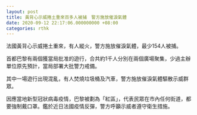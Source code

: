 ```yaml
---
layout: post
title: 黃背心示威捲土重來百多人被捕　警方施放催淚氣體
date: 2020-09-12 22:17:06.000000000 +08:00
categories: rthk
---
```


法國黃背心示威捲土重來，有人縱火，警方施放催淚氣體，最少154人被捕。

首都巴黎有兩個獲當局批准的遊行，合共約1千人分別在兩個廣場聚集，少過主辦單位原先預計，當局部署大批警力戒備。

其中一場遊行出現混亂，有人焚燒垃圾桶及汽車，警方施放催淚氣體驅散示威群眾。

因應當地新型冠狀病毒疫情，巴黎被劃為「紅區」，代表民眾在市內任何街道，都要強制戴口罩。鑑於近日法國疫情反彈，警方呼籲示威者遵守衛生措施。
